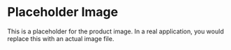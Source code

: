# Placeholder Image

This is a placeholder for the product image. In a real application, you would replace this with an actual image file.
